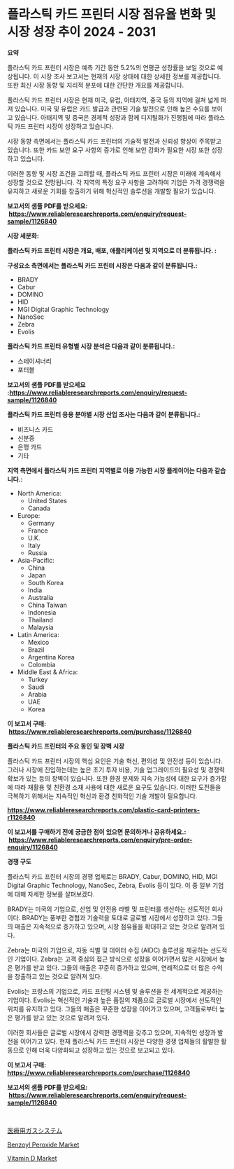 <p><h1>플라스틱 카드 프린터 시장 점유율 변화 및 시장 성장 추이 2024 - 2031</h1></p><p><strong>요약</strong></p>
<p><p>플라스틱 카드 프린터 시장은 예측 기간 동안 5.2%의 연평균 성장률을 보일 것으로 예상됩니다. 이 시장 조사 보고서는 현재의 시장 상태에 대한 상세한 정보를 제공합니다. 또한 최신 시장 동향 및 지리적 분포에 대한 간단한 개요를 제공합니다.</p><p>플라스틱 카드 프린터 시장은 현재 미국, 유럽, 아태지역, 중국 등의 지역에 걸쳐 넓게 퍼져 있습니다. 미국 및 유럽은 카드 발급과 관련된 기술 발전으로 인해 높은 수요를 보이고 있습니다. 아태지역 및 중국은 경제적 성장과 함께 디지털화가 진행됨에 따라 플라스틱 카드 프린터 시장이 성장하고 있습니다.</p><p>시장 동향 측면에서는 플라스틱 카드 프린터의 기술적 발전과 신뢰성 향상이 주목받고 있습니다. 또한 카드 보안 요구 사항의 증가로 인해 보안 강화가 필요한 시장 또한 성장하고 있습니다.</p><p>이러한 동향 및 시장 조건을 고려할 때, 플라스틱 카드 프린터 시장은 미래에 계속해서 성장할 것으로 전망됩니다. 각 지역의 특정 요구 사항을 고려하여 기업은 가격 경쟁력을 유지하고 새로운 기회를 창출하기 위해 혁신적인 솔루션을 개발할 필요가 있습니다.</p></p>
<p><strong>보고서의 샘플 PDF를 받으세요: &nbsp;<a href="https://www.reliableresearchreports.com/enquiry/request-sample/1126840">https://www.reliableresearchreports.com/enquiry/request-sample/1126840</a></strong></p>
<p><strong>시장 세분화:</strong></p>
<p><strong> 플라스틱 카드 프린터 시장은 개요, 배포, 애플리케이션 및 지역으로 더 분류됩니다. :</strong></p>
<p><strong>구성요소 측면에서는 플라스틱 카드 프린터 시장은 다음과 같이 분류됩니다.:</strong></p>
<p><ul><li>BRADY</li><li>Cabur</li><li>DOMINO</li><li>HID</li><li>MGI Digital Graphic Technology</li><li>NanoSec</li><li>Zebra</li><li>Evolis</li></ul></p>
<p><strong> 플라스틱 카드 프린터 유형별 시장 분석은 다음과 같이 분류됩니다.:</strong></p>
<p><ul><li>스테이셔너리</li><li>포터블</li></ul></p>
<p><strong>보고서의 샘플 PDF를 받으세요 :<a href="https://www.reliableresearchreports.com/enquiry/request-sample/1126840">https://www.reliableresearchreports.com/enquiry/request-sample/1126840</a></strong></p>
<p><strong> 플라스틱 카드 프린터 응용 분야별 시장 산업 조사는 다음과 같이 분류됩니다.:</strong></p>
<p><ul><li>비즈니스 카드</li><li>신분증</li><li>은행 카드</li><li>기타</li></ul></p>
<p><strong>지역 측면에서 플라스틱 카드 프린터 지역별로 이용 가능한 시장 플레이어는 다음과 같습니다.:</strong></p>
<p><ul>
    <li>
        North America:
        <ul>
            <li>United States</li>
            <li>Canada</li>
        </ul>
    </li>
    <li>
        Europe:
        <ul>
            <li>Germany</li>
            <li>France</li>
            <li>U.K.</li>
            <li>Italy</li>
            <li>Russia</li>
        </ul>
    </li>
    <li>
        Asia-Pacific:
        <ul>
            <li>China</li>
            <li>Japan</li>
            <li>South Korea</li>
            <li>India</li>
            <li>Australia</li>
            <li>China Taiwan</li>
            <li>Indonesia</li>
            <li>Thailand</li>
            <li>Malaysia</li>
        </ul>
    </li>
    <li>
        Latin America:
        <ul>
            <li>Mexico</li>
            <li>Brazil</li>
            <li>Argentina Korea</li>
            <li>Colombia</li>
        </ul>
    </li>
    <li>
        Middle East & Africa:
        <ul>
            <li>Turkey</li>
            <li>Saudi</li>
            <li>Arabia</li>
            <li>UAE</li>
            <li>Korea</li>
        </ul>
    </li>
    </ul></p>
<p><strong>이 보고서 구매: &nbsp;<a href="https://www.reliableresearchreports.com/purchase/1126840">https://www.reliableresearchreports.com/purchase/1126840</a></strong></p>
<p><strong>플라스틱 카드 프린터의 주요 동인 및 장벽 시장</strong></p>
<p><p>플라스틱 카드 프린터 시장의 핵심 요인은 기술 혁신, 편의성 및 안전성 등이 있습니다. 그러나 시장에 진입하는데는 높은 초기 투자 비용, 기술 업그레이드의 필요성 및 경쟁력 확보가 있는 등의 장벽이 있습니다. 또한 환경 문제와 지속 가능성에 대한 요구가 증가함에 따라 재활용 및 친환경 소재 사용에 대한 새로운 요구도 있습니다. 이러한 도전들을 극복하기 위해서는 지속적인 혁신과 환경 친화적인 기술 개발이 필요합니다.</p></p>
<p><strong><a href="https://www.reliableresearchreports.com/plastic-card-printers-r1126840">https://www.reliableresearchreports.com/plastic-card-printers-r1126840</a></strong></p>
<p><strong>이 보고서를 구매하기 전에 궁금한 점이 있으면 문의하거나 공유하세요.: &nbsp;<a href="https://www.reliableresearchreports.com/enquiry/pre-order-enquiry/1126840">https://www.reliableresearchreports.com/enquiry/pre-order-enquiry/1126840</a></strong></p>
<p><strong>경쟁 구도</strong></p>
<p><p>플라스틱 카드 프린터 시장의 경쟁 업체로는 BRADY, Cabur, DOMINO, HID, MGI Digital Graphic Technology, NanoSec, Zebra, Evolis 등이 있다. 이 중 일부 기업에 대해 자세한 정보를 살펴보겠다.</p><p>BRADY는 미국의 기업으로, 산업 및 안전용 라벨 및 프린터를 생산하는 선도적인 회사이다. BRADY는 풍부한 경험과 기술력을 토대로 글로벌 시장에서 성장하고 있다. 그들의 매출은 지속적으로 증가하고 있으며, 시장 점유율을 확대하고 있는 것으로 알려져 있다.</p><p>Zebra는 미국의 기업으로, 자동 식별 및 데이터 수집 (AIDC) 솔루션을 제공하는 선도적인 기업이다. Zebra는 고객 중심의 접근 방식으로 성장을 이어가면서 많은 시장에서 높은 평가를 받고 있다. 그들의 매출은 꾸준히 증가하고 있으며, 연례적으로 더 많은 수익을 창출하고 있는 것으로 알려져 있다.</p><p>Evolis는 프랑스의 기업으로, 카드 프린팅 시스템 및 솔루션을 전 세계적으로 제공하는 기업이다. Evolis는 혁신적인 기술과 높은 품질의 제품으로 글로벌 시장에서 선도적인 위치를 유지하고 있다. 그들의 매출은 꾸준한 성장을 이어가고 있으며, 고객들로부터 높은 평가를 받고 있는 것으로 알려져 있다.</p><p>이러한 회사들은 글로벌 시장에서 강력한 경쟁력을 갖추고 있으며, 지속적인 성장과 발전을 이어가고 있다. 현재 플라스틱 카드 프린터 시장은 다양한 경쟁 업체들의 활발한 활동으로 인해 더욱 다양화되고 성장하고 있는 것으로 보고되고 있다.</p></p>
<p><strong>이 보고서 구매: &nbsp; <a href="https://www.reliableresearchreports.com/purchase/1126840">https://www.reliableresearchreports.com/purchase/1126840</a></strong></p>
<p><strong>보고서의 샘플 PDF를 받으세요: &nbsp;<a href="https://www.reliableresearchreports.com/enquiry/request-sample/1126840">https://www.reliableresearchreports.com/enquiry/request-sample/1126840</a></strong><strong></strong></p>
<p>&nbsp;</p>
<p><p><a href="https://github.com/oafhukehf4709715/Market-Research-Report-List-1/blob/main/569629637583.md">医療用ガスシステム</a></p><p><a href="https://www.linkedin.com/pulse/benzoyl-peroxide-market-offers-provide-insightful-data-time-vkplc?trackingId=5HnGAhDSAAk7DIzvQXfoQw%3D%3D">Benzoyl Peroxide Market</a></p><p><a href="https://www.linkedin.com/pulse/vitamin-d-market-research-report-forecasted-period-from-2024-akk8c?trackingId=%2Bcp3GlauKMZB%2FZmY1t1FlQ%3D%3D">Vitamin D Market</a></p></p>